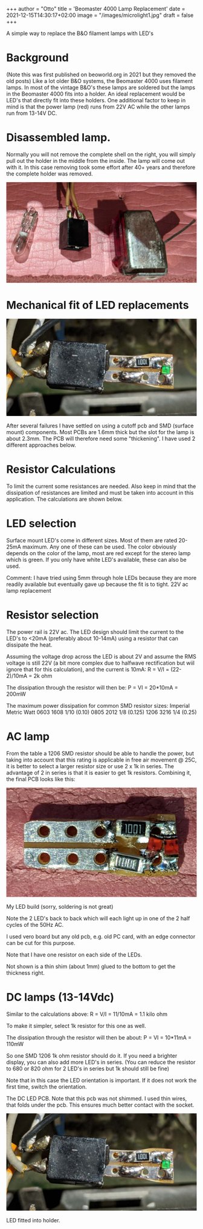 +++
author = "Otto"
title = 'Beomaster 4000 Lamp Replacement'
date = 2021-12-15T14:30:17+02:00
image = "/images/microlight1.jpg"
draft = false
+++

A simple way to replace the B&O filament lamps with LED's
 
# Background 
(Note this was first published on beoworld.org in 2021 but they removed the old posts)
Like a lot older B&O systems, the Beomaster 4000 uses filament lamps. In most of the vintage B&O's these lamps are soldered but the lamps in the Beomaster 4000 fits into a holder. An ideal replacement would be LED's that directly fit into these holders. One additional factor to keep in mind is that the power lamp (red) runs from 22V AC while the other lamps run from 13-14V DC.

# Disassembled lamp. 
Normally you will not remove the complete shell on the right, you will simply pull out the holder in the middle from the inside. The lamp will come out with it. In this case removing took some effort after 40+ years and therefore the complete holder was removed.

![Disassembled lamp2](/images/b4lampass.jpg)

# Mechanical fit of LED replacements

![LED in Holder](/images/BO4LEDinHolder.jpg)


After several failures I have settled on using a cutoff pcb and SMD (surface mount) components. Most PCBs are 1.6mm thick but the slot for the lamp is about 2.3mm. The PCB will therefore need some "thickening". I have used 2 different approaches below. 

# Resistor Calculations
To limit the current some resistances are needed. Also keep in mind that the dissipation of resistances are limited and must be taken into account in this application. The calculations are shown below.

# LED selection

Surface mount LED's come in different sizes. Most of them are rated 20-25mA maximum. Any one of these can be used. The color obviously depends on the color of the lamp, most are red except for the stereo lamp which is green. If you only have white LED's available, these can also be used.

Comment: I have tried using 5mm through hole LEDs because they are more readily available but eventually gave up because the fit is to tight.
22V ac lamp replacement

# Resistor selection 

The power rail is 22V ac. The LED design should limit the current to the LED's to <20mA (preferably about 10-14mA) using a resistor that can dissipate the heat.

Assuming the voltage drop across the LED is about 2V and assume the RMS voltage is still 22V (a bit more complex due to halfwave rectification but wiil ignore that for this calculation), and the current is 10mA:
    R = V/I = (22-2)/10mA = 2k ohm

The dissipation through the resistor will then be:
   P = VI = 20*10mA = 200mW

The maximum power dissipation for common SMD resistor sizes:
Imperial 	Metric 	Watt
0603 	1608 	1/10 (0.10)
0805 	2012 	1/8 (0.125)
1206 	3216 	1/4 (0.25)

# AC lamp
From the table a 1206 SMD resistor should be able to handle the power, but taking into account that this rating is applicable in free air movement @ 25C,  it is better to select a larger resistor size or use 2 x 1k in series. The advantage of 2 in series is that it is easier to get 1k resistors. Combining it, the final PCB looks like this: 


![AC LEDs on PCB](/images/B4Lamp2LEDac.jpg)

My LED build (sorry, soldering is not great)

Note the 2 LED's back to back which will each light up in one of the 2 half cycles of the 50Hz AC.

I used vero board but any old pcb, e.g. old PC card, with an edge connector can be cut for this purpose.

Note that I have one resistor on each side of the LEDs.

Not shown is a thin shim (about 1mm) glued to the bottom to get the thickness right.

# DC lamps (13-14Vdc)

Similar to the calculations above:    R = V/I = 11/10mA = 1.1 kilo ohm 

To make it simpler, select 1k resistor for this one as well.

The dissipation through the resistor will then be about:
   P = VI = 10*11mA = 110mW

So one SMD 1206 1k ohm resistor should do it. If you need a brighter display, you can also add more LED's in series. (You can reduce the resistor to 680 or 820 ohm for 2 LED's in series but 1k should still be fine)

Note that in this case the LED orientation is important. If it does not work the first time, switch the orientation.


The DC LED PCB. Note that this pcb was not shimmed. I used thin wires, that folds under the pcb. This ensures much better contact  with the socket.

![LED on PCB](/images/BO4LEDinHolder.jpg)

LED fitted into holder.